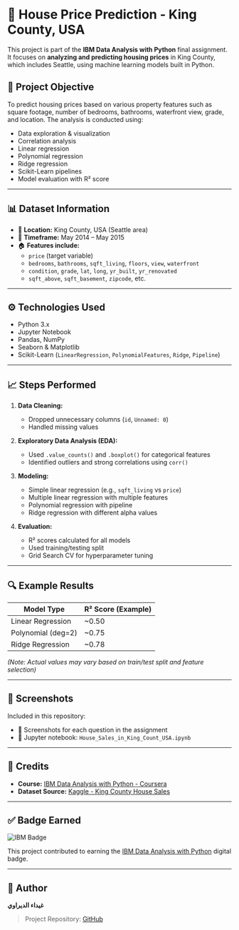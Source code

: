 # 🏡 House Price Prediction - King County, USA

This project is part of the **IBM Data Analysis with Python** final assignment. It focuses on **analyzing and predicting housing prices** in King County, which includes Seattle, using machine learning models built in Python.

## 📌 Project Objective

To predict housing prices based on various property features such as square footage, number of bedrooms, bathrooms, waterfront view, grade, and location. The analysis is conducted using:
- Data exploration & visualization
- Correlation analysis
- Linear regression
- Polynomial regression
- Ridge regression
- Scikit-Learn pipelines
- Model evaluation with R² score

---

## 📊 Dataset Information

- 📍 **Location:** King County, USA (Seattle area)
- 📆 **Timeframe:** May 2014 – May 2015
- 🏠 **Features include:**
  - `price` (target variable)
  - `bedrooms`, `bathrooms`, `sqft_living`, `floors`, `view`, `waterfront`
  - `condition`, `grade`, `lat`, `long`, `yr_built`, `yr_renovated`
  - `sqft_above`, `sqft_basement`, `zipcode`, etc.

---

## ⚙️ Technologies Used

- Python 3.x  
- Jupyter Notebook  
- Pandas, NumPy  
- Seaborn & Matplotlib  
- Scikit-Learn (`LinearRegression`, `PolynomialFeatures`, `Ridge`, `Pipeline`)  

---

## 📈 Steps Performed

1. **Data Cleaning:**
   - Dropped unnecessary columns (`id`, `Unnamed: 0`)
   - Handled missing values

2. **Exploratory Data Analysis (EDA):**
   - Used `.value_counts()` and `.boxplot()` for categorical features
   - Identified outliers and strong correlations using `corr()`

3. **Modeling:**
   - Simple linear regression (e.g., `sqft_living` vs `price`)
   - Multiple linear regression with multiple features
   - Polynomial regression with pipeline
   - Ridge regression with different alpha values

4. **Evaluation:**
   - R² scores calculated for all models
   - Used training/testing split
   - Grid Search CV for hyperparameter tuning

---

## 🔍 Example Results

| Model Type         | R² Score (Example) |
|--------------------|-------------------|
| Linear Regression  | ~0.50             |
| Polynomial (deg=2) | ~0.75             |
| Ridge Regression   | ~0.78             |

*(Note: Actual values may vary based on train/test split and feature selection)*

---

## 📎 Screenshots

Included in this repository:
- 📸 Screenshots for each question in the assignment
- 📓 Jupyter notebook: `House_Sales_in_King_Count_USA.ipynb`

---

## 🧾 Credits

- **Course:** [IBM Data Analysis with Python - Coursera](https://www.coursera.org/learn/data-analysis-with-python)
- **Dataset Source:** [Kaggle - King County House Sales](https://www.kaggle.com/harlfoxem/housesalesprediction)

---

## ✅ Badge Earned

![IBM Badge](https://images.credly.com/size/340x340/images/1e6eac2f-94f4-49ae-bc50-eaa1d67e0463/Data_Analysis_with_Python.png)

This project contributed to earning the [IBM Data Analysis with Python](https://www.credly.com/org/ibm/badge/data-analysis-with-python) digital badge.

---

## 🔗 Author

**غيداء الديراوي**  
> Project Repository: [GitHub](https://github.com/GhydaaAldirawy/Project-Data-Analytics-for-House-Pricing-Data-Set)
